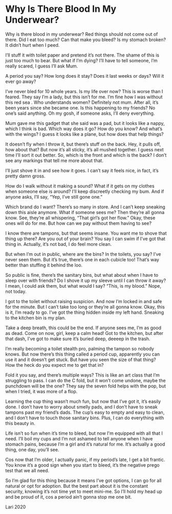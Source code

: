 # Why Is There Blood In My Underwear?

Why is there blood in my underwear? Red things should not come out of there.
Did I eat too much? Can that make you bleed? Is my stomach broken? It didn’t hurt when I peed. 

I’ll stuff it with toilet paper and pretend it’s not there. The shame of this is just too much to bear. But what if I’m dying? I’ll have to tell someone, I’m really scared, I guess I’ll ask Mum. 

A period you say? How long does it stay? Does it last weeks or days? Will it ever go away?

I’ve never bled for 10 whole years. Is my life over now? This is worse than I feared.
They say I’m a lady, but this isn’t for me. I’m fine how I was without this red sea
. 
Who understands women? Definitely not mum. After all, it’s been years since she became one.
Is this happening to my friends? No one’s said anything. Oh my gosh, if someone asks, I’ll deny everything.

Mum gave me this gadget that she said was a pad, but it looks like a nappy, which I think is bad. Which way does it go? How do you know? 
And what’s with the wings? I guess it looks like a plane, but how does that help things?

It doesn’t fly when I throw it, but there’s stuff on the back. Hey, it pulls off, how about that? But now it’s all sticky, it’s all mushed together. I guess next time I’ll sort it out better. So, which is the front and which is the back? I don’t see any markings that tell me more about that. 

I’ll just shove it in and see how it goes. I can’t say it feels nice, in fact, it’s pretty damn gross.

How do I walk without it making a sound? What if it gets on my clothes when someone else is around? I’ll keep discreetly checking my bum. And if anyone asks, I’ll say, “Yep, I’ve still gone one.” 

Which brand do I want? There’s so many in store. And I can’t keep sneaking down this aisle anymore. What if someone sees me? Then they’re all gonna know. See, they’re all whispering, “That girl’s got her flow.” 
Okay, these ones will do for me. But how can we pay without them having to see? 

I know there are tampons, but that seems insane. You want me to shove that thing up there? Are you out of your brain? You say I can swim if I’ve got that thing in. Actually, it’s not bad, I do feel more clean.

But when I’m out in public, where are the bins? In the toilets, you say? I’ve never seen them. But it’s true, there’s one in each cubicle too! That’s way better than stuffing it behind the loo. 

So public is fine, there’s the sanitary bins, but what about when I have to sleep over with friends? Do I shove it up my sleeve until I can throw it away? I mean, I could ask them, but what would I say? “This, is my blood.” Nope, not today.  

I got to the toilet without raising suspicion. And now I’m locked in and safe for the minute. 
But I can’t take too long or they’re all gonna know. Okay, this is it, I’m ready to go. 
I’ve got the thing hidden inside my left hand. Sneaking to the kitchen bin is my plan. 

Take a deep breath, this could be the end. If anyone sees me, I’m as good as dead. Come on now, girl, keep a calm head! 
Got to the kitchen, but after that dash, I’ve got to make sure it’s buried deep, deeeep in the trash. 

I’m really becoming a toilet stealth pro, palming the tampon so nobody knows. But now there’s this thing called a period cup, apparently you can use it and it doesn’t get stuck.
But have you seen the size of that thing? How the heck do you expect me to get that in?

Fold it you say, and there’s multiple ways? This is like an art class that I’m struggling to pass. I can do the C fold, but it won’t come undone, maybe the punchdown will be the one? They say the seven fold helps with the pop, but when I tried, it was more of a flop. 

Learning the cup thing wasn’t much fun, but now that I’ve got it, it’s easily done. I don’t have to worry about smelly pads, and I don’t have to sneak tampons past my friend’s dads. The cup’s easy to empty and easy to clean, and I don’t have to touch those sanitary bins. Plus, I can do everything with this beauty in. 

Life isn’t so fun when it’s time to bleed, but now I'm equipped with all that I need. I’ll boil my cups and I’m not ashamed to tell anyone when I have stomach pains, because I’m a girl and it’s natural for me. It’s actually a good thing, one day, you’ll see.

Cos now that I’m older, I actually panic, if my period’s late, I get a bit frantic. You know it’s a good sign when you start to bleed, it’s the negative prego test that we all need. 

So I’m glad for this thing because it means I’ve got options, I can go for all natural or opt for adoption. But the best part about it is the constant security, knowing it’s not time yet to meet mini-me. So I’ll hold my head up and be proud of it, cos a period ain’t gonna stop me one bit. 


Lari 2020
